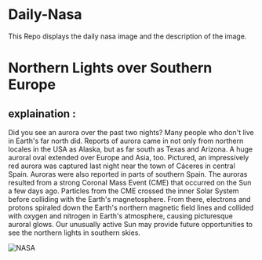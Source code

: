 # Daily-Nasa

This Repo displays the daily nasa image and the description of the image.

<!--NASA-->
# Northern Lights over Southern Europe
## explaination :

Did you see an aurora over the past two nights? Many people who don't live in Earth's far north did.  Reports of aurora came in not only from northern locales in the USA as Alaska, but as far south as Texas and Arizona. A huge auroral oval extended over Europe and Asia, too. Pictured, an impressively red aurora was captured last night near the town of Cáceres in central Spain. Auroras were also reported in parts of southern Spain. The auroras resulted from a strong Coronal Mass Event (CME) that occurred on the Sun a few days ago. Particles from the CME crossed the inner Solar System before colliding with the Earth's magnetosphere.  From there, electrons and protons spiraled down the Earth's northern magnetic field lines and collided with oxygen and nitrogen in Earth's atmosphere, causing picturesque auroral glows. Our unusually active Sun may provide future opportunities to see the northern lights in southern skies.

![NASA](https://apod.nasa.gov/apod/image/2304/NlightsSeurope_Cordero_960.jpg)
<!--/NASA-->